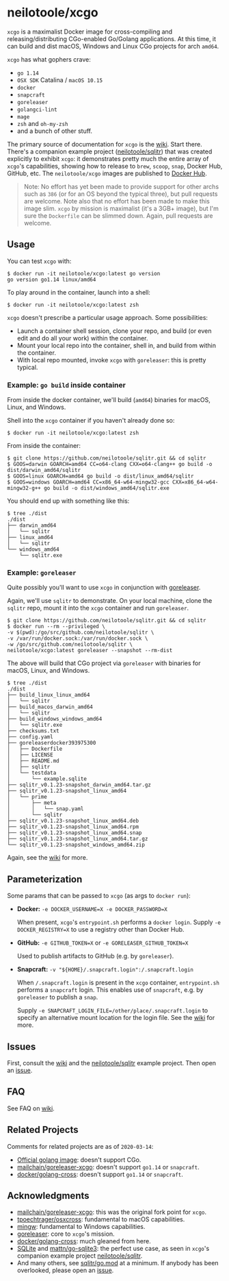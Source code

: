 # neilotoole/xcgo

`xcgo` is a maximalist Docker image for cross-compiling and
releasing/distributing CGo-enabled Go/Golang applications. At this time, it can build and dist
macOS, Windows and Linux CGo projects for arch `amd64`.

`xcgo` has what gophers crave:

- `go 1.14`
- `OSX SDK` Catalina / `macOS 10.15`
- `docker`
- `snapcraft`
- `goreleaser`
- `golangci-lint`
- `mage`
- `zsh` and `oh-my-zsh`
- and a bunch of other stuff.

The primary source of documentation for `xcgo` is the [wiki](https://github.com/neilotoole/xcgo/wiki). Start there. There's a companion example project ([neilotoole/sqlitr](https://github.com/neilotoole/sqlitr)) that was created explicitly to exhibit `xcgo`: it demonstrates pretty much the entire array of `xcgo`'s capabilities, showing how to release to `brew`, `scoop`, `snap`, Docker Hub, GitHub, etc. The `neilotoole/xcgo` images are published to [Docker Hub](https://hub.docker.com/repository/docker/neilotoole/xcgo).

> Note: No effort has yet been made to provide support for other
> archs such as `386` (or for an OS beyond the typical three),
> but pull requests are welcome. Note also that no effort has been
> made to make this image slim. `xcgo` by mission is
> maximalist (it's a 3GB+ image), but I'm sure the `Dockerfile` 
> can be slimmed down. Again, pull requests are welcome.

## Usage

You can test `xcgo` with:

```shell script
$ docker run -it neilotoole/xcgo:latest go version
go version go1.14 linux/amd64
```

To play around in the container, launch into a shell:

```shell script
$ docker run -it neilotoole/xcgo:latest zsh
```

`xcgo` doesn't prescribe a particular usage approach. Some possibilities:

- Launch a container shell session, clone your repo, and build (or even edit and do all your work) within the container. 
- Mount your local repo into the container, shell in, and build from within the container.
- With local repo mounted, invoke `xcgo` with `goreleaser`: this is pretty typical.

### Example: `go build` inside container

From inside the docker container, we'll build (`amd64`) binaries for macOS, Linux, and Windows.

Shell into the `xcgo` container if you haven't already done so:

```shell script
$ docker run -it neilotoole/xcgo:latest zsh
```

From inside the container:

```shell script
$ git clone https://github.com/neilotoole/sqlitr.git && cd sqlitr
$ GOOS=darwin GOARCH=amd64 CC=o64-clang CXX=o64-clang++ go build -o dist/darwin_amd64/sqlitr
$ GOOS=linux GOARCH=amd64 go build -o dist/linux_amd64/sqlitr
$ GOOS=windows GOARCH=amd64 CC=x86_64-w64-mingw32-gcc CXX=x86_64-w64-mingw32-g++ go build -o dist/windows_amd64/sqlitr.exe
```
You should end up with something like this:

```shell script
$ tree ./dist
./dist
├── darwin_amd64
│   └── sqlitr
├── linux_amd64
│   └── sqlitr
└── windows_amd64
    └── sqlitr.exe
```

### Example: `goreleaser`

Quite possibly you'll want to use `xcgo` in conjunction 
with [goreleaser](http://goreleaser.com). 

Again, we'll use `sqlitr` to demonstrate. On your local machine, clone the `sqlitr` repo, mount it into the `xcgo` container and run `goreleaser`.

```shell script
$ git clone https://github.com/neilotoole/sqlitr.git && cd sqlitr
$ docker run --rm --privileged \
-v $(pwd):/go/src/github.com/neilotoole/sqlitr \
-v /var/run/docker.sock:/var/run/docker.sock \
-w /go/src/github.com/neilotoole/sqlitr \
neilotoole/xcgo:latest goreleaser --snapshot --rm-dist
```

The above will build that CGo project via `goreleaser` with binaries for macOS, Linux, and Windows.

```shell script
$ tree ./dist
./dist
├── build_linux_linux_amd64
│   └── sqlitr
├── build_macos_darwin_amd64
│   └── sqlitr
├── build_windows_windows_amd64
│   └── sqlitr.exe
├── checksums.txt
├── config.yaml
├── goreleaserdocker393975300
│   ├── Dockerfile
│   ├── LICENSE
│   ├── README.md
│   ├── sqlitr
│   └── testdata
│       └── example.sqlite
├── sqlitr_v0.1.23-snapshot_darwin_amd64.tar.gz
├── sqlitr_v0.1.23-snapshot_linux_amd64
│   └── prime
│       ├── meta
│       │   └── snap.yaml
│       └── sqlitr
├── sqlitr_v0.1.23-snapshot_linux_amd64.deb
├── sqlitr_v0.1.23-snapshot_linux_amd64.rpm
├── sqlitr_v0.1.23-snapshot_linux_amd64.snap
├── sqlitr_v0.1.23-snapshot_linux_amd64.tar.gz
└── sqlitr_v0.1.23-snapshot_windows_amd64.zip
```

Again, see the [wiki](https://github.com/neilotoole/xcgo/wiki) for more.


## Parameterization
Some params that can be passed to `xcgo` (as args to `docker run`):

- **Docker:** `-e DOCKER_USERNAME=X -e DOCKER_PASSWORD=X`
	
	When present, `xcgo`'s `entrypoint.sh` performs a `docker login`.
	Supply `-e DOCKER_REGISTRY=X` to use a registry other than Docker Hub.
	
- **GitHub:** `-e GITHUB_TOKEN=X` or `-e GORELEASER_GITHUB_TOKEN=X`

	Used to publish artifacts to GitHub (e.g. by `goreleaser`).

- **Snapcraft:** `-v "${HOME}/.snapcraft.login":/.snapcraft.login`

	When `/.snapcraft.login` is present in the `xcgo` container, `entrypoint.sh`
	performs a `snapcraft` login. This enables use of `snapcraft`, e.g. by `goreleaser`
	to publish a `snap`.
	
	Supply `-e SNAPCRAFT_LOGIN_FILE=/other/place/.snapcraft.login` to specify an
	alternative mount location for the login file. See the [wiki](https://github.com/neilotoole/xcgo/wiki/Snapcraft) for more.

## Issues

First, consult the [wiki](https://github.com/neilotoole/xcgo/wiki) and
the [neilotoole/sqlitr](https://github.com/neilotoole/sqlitr) example project.
Then open an [issue](https://github.com/neilotoole/xcgo/issues).



## FAQ

See FAQ on [wiki](https://github.com/neilotoole/xcgo/wiki/FAQ).

## Related Projects

Comments for related projects are as of `2020-03-14`:

- [Official golang image](https://hub.docker.com/_/golang): doesn't support CGo.
- [mailchain/goreleaser-xcgo](https://github.com/mailchain/goreleaser-xcgo): doesn't support `go1.14` or `snapcraft`.
- [docker/golang-cross](https://github.com/docker/golang-cross): doesn't support `go1.14` or `snapcraft`.

## Acknowledgments

- [mailchain/goreleaser-xcgo](https://github.com/mailchain/goreleaser-xcgo): this was the original fork point for `xcgo`. 
- [tpoechtrager/osxcross](https://github.com/tpoechtrager/osxcross): fundamental to macOS capabilities.
- [mingw](http://www.mingw.org/): fundamental to Windows capabilities.
- [goreleaser](https://goreleaser.com): core to `xcgo`'s mission. 
- [docker/golang-cross](https://github.com/docker/golang-cross): much gleaned from here.
- [SQLite](https://www.sqlite.org/) and [mattn/go-sqlite3](https://github.com/mattn/go-sqlite3): the perfect use case, as seen in `xcgo`'s companion example project [neilotoole/sqlitr](https://github.com/neilotoole/sqlitr).
- And many others, see [sqlitr/go.mod](https://github.com/neilotoole/sqlitr/blob/master/go.mod) at a minimum. If anybody has been overlooked, please open an [issue](https://github.com/neilotoole/xcgo/issues/new).
